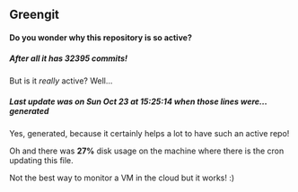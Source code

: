 ## Greengit

#### Do you wonder why this repository is so active?

##### After all it has 32395 commits!

But is it *really* active? Well...

##### Last update was on Sun Oct 23 at 15:25:14 when those lines were... generated

Yes, generated, because it certainly helps a lot to have such an active repo!

Oh and there was **27%** disk usage on the machine
where there is the cron updating this file.

Not the best way to monitor a VM in the cloud but it works! :)
